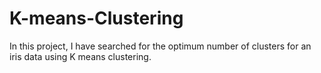 # K-means-Clustering
In this project, I have searched for the optimum number of clusters for an iris data using K means clustering.
